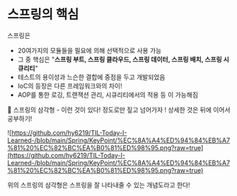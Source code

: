 # 스프링의 핵심

스프링은

- 20여가지의 모듈들을 필요에 의해 선택적으로 사용 가능
- 그 중 핵심은 "**스프링 부트, 스프링 클라우드, 스프링 데이터, 스프링 배치, 스프링 시큐리티**"
- 테스트의 용이성과 느슨한 결합에 중점을 두고 개발되었음
- IoC의 등장은 다른 프레임워크와의 차이!
- AOP를 통한 로깅, 트랜잭션 관리, 시큐리티에서의 적용 등 이 가능해짐

🌺 스프링의 삼각형 - 이런 것이 있다! 정도로만 짚고 넘어가자 ! 상세한 것은 뒤에 이어서 공부하기!

![https://github.com/hy6219/TIL-Today-I-Learned-/blob/main/Spring/KeyPoint/%EC%8A%A4%ED%94%84%EB%A7%81%20%EC%82%BC%EA%B0%81%ED%98%95.png?raw=true](https://github.com/hy6219/TIL-Today-I-Learned-/blob/main/Spring/KeyPoint/%EC%8A%A4%ED%94%84%EB%A7%81%20%EC%82%BC%EA%B0%81%ED%98%95.png?raw=true)

위의 스프링의 삼각형은 스프링을 잘 나타내줄 수 있는 개념도라고 한다!
